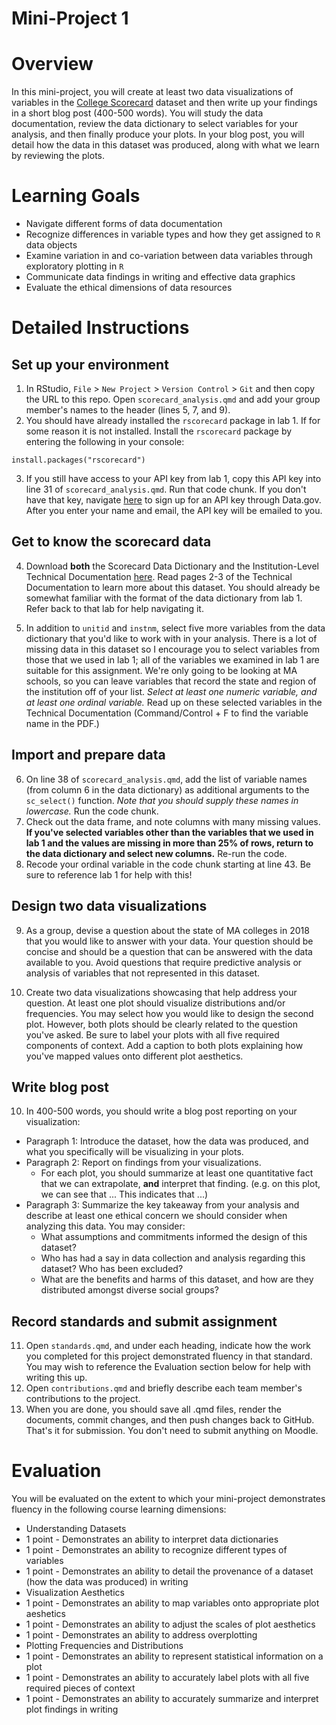 # Mini-Project 1

# Overview

In this mini-project, you will create at least two data visualizations of variables in the [College Scorecard](https://collegescorecard.ed.gov/) dataset and then write up your findings in a short blog post (400-500 words). You will study the data documentation, review the data dictionary to select variables for your analysis, and then finally produce your plots. In your blog post, you will detail how the data in this dataset was produced, along with what we learn by reviewing the plots. 

# Learning Goals

* Navigate different forms of data documentation
* Recognize differences in variable types and how they get assigned to `R` data objects 
* Examine variation in and co-variation between data variables through exploratory plotting in `R`
* Communicate data findings in writing and effective data graphics
* Evaluate the ethical dimensions of data resources

# Detailed Instructions

## Set up your environment

1. In RStudio, `File` > `New Project` > `Version Control` > `Git` and then copy the URL to this repo. Open `scorecard_analysis.qmd` and add your group member's names to the header (lines 5, 7, and 9). 
2. You should have already installed the `rscorecard` package in lab 1. If for some reason it is not installed. Install the `rscorecard` package by entering the following in your console: 

`install.packages("rscorecard")`

3. If you still have access to your API key from lab 1, copy this API key into line 31 of `scorecard_analysis.qmd`. Run that code chunk. If you don't have that key, navigate [here](https://api.data.gov/signup/) to sign up for an API key through Data.gov. After you enter your name and email, the API key will be emailed to you. 

## Get to know the scorecard data

4. Download **both** the Scorecard Data Dictionary and the Institution-Level Technical Documentation [here](https://collegescorecard.ed.gov/data/documentation/). Read pages 2-3 of the Technical Documentation to learn more about this dataset. You should already be somewhat familiar with the format of the data dictionary from lab 1. Refer back to that lab for help navigating it.  

5. In addition to `unitid` and `instnm`, select five more variables from the data dictionary that you'd like to work with in your analysis. There is a lot of missing data in this dataset so I encourage you to select variables from those that we used in lab 1; all of the variables we examined in lab 1 are suitable for this assignment. We're only going to be looking at MA schools, so you can leave variables that record the state and region of the institution off of your list. *Select at least one numeric variable, and at least one ordinal variable.* Read up on these selected variables in the Technical Documentation (Command/Control + F to find the variable name in the PDF.)

## Import and prepare data

6. On line 38 of `scorecard_analysis.qmd`, add the list of variable names (from column 6 in the data dictionary) as additional arguments to the `sc_select()` function. *Note that you should supply these names in lowercase.* Run the code chunk. 
7. Check out the data frame, and note columns with many missing values. **If you've selected variables other than the variables that we used in lab 1 and the values are missing in more than 25% of rows, return to the data dictionary and select new columns.** Re-run the code. 
8. Recode your ordinal variable in the code chunk starting at line 43. Be sure to reference lab 1 for help with this!

## Design two data visualizations

9. As a group, devise a question about the state of MA colleges in 2018 that you would like to answer with your data. Your question should be concise and should be a question that can be answered with the data available to you. Avoid questions that require predictive analysis or analysis of variables that not represented in this dataset. 

10. Create two data visualizations showcasing that help address your question. At least one plot should visualize distributions and/or frequencies. You may select how you would like to design the second plot. However, both plots should be clearly related to the question you've asked. Be sure to label your plots with all five required components of context. Add a caption to both plots explaining how you've mapped values onto different plot aesthetics. 

## Write blog post

10. In 400-500 words, you should write a blog post reporting on your visualization:
  * Paragraph 1: Introduce the dataset, how the data was produced, and what you specifically will be visualizing in your plots. 
  * Paragraph 2: Report on findings from your visualizations.
    * For each plot, you should summarize at least one quantitative fact that we can extrapolate, **and** interpret that finding. (e.g. on this plot, we can see that ... This indicates that ...)
  * Paragraph 3: Summarize the key takeaway from your analysis and describe at least one ethical concern we should consider when analyzing this data. You may consider:
    * What assumptions and commitments informed the design of this dataset?
    * Who has had a say in data collection and analysis regarding this dataset? Who has been excluded?
    * What are the benefits and harms of this dataset, and how are they distributed amongst diverse social groups?
    
## Record standards and submit assignment

11. Open `standards.qmd`, and under each heading, indicate how the work you completed for this project demonstrated fluency in that standard. You may wish to reference the Evaluation section below for help with writing this up. 
12. Open `contributions.qmd` and briefly describe each team member's contributions to the project. 
13. When you are done, you should save all .qmd files, render the documents, commit changes, and then push changes back to GitHub. That's it for submission. You don't need to submit anything on Moodle. 

# Evaluation 

You will be evaluated on the extent to which your mini-project demonstrates fluency in the following course learning dimensions:

* Understanding Datasets
 * 1 point - Demonstrates an ability to interpret data dictionaries
 * 1 point - Demonstrates an ability to recognize different types of variables
 * 1 point - Demonstrates an ability to detail the provenance of a dataset (how the data was produced) in writing
* Visualization Aesthetics
 * 1 point - Demonstrates an ability to map variables onto appropriate plot aeshetics
 * 1 point - Demonstrates an ability to adjust the scales of plot aesthetics
 * 1 point - Demonstrates an ability to address overplotting
* Plotting Frequencies and Distributions
 * 1 point - Demonstrates an ability to represent statistical information on a plot
 * 1 point - Demonstrates an ability to accurately label plots with all five required pieces of context
 * 1 point - Demonstrates an ability to accurately summarize and interpret plot findings in writing
  

